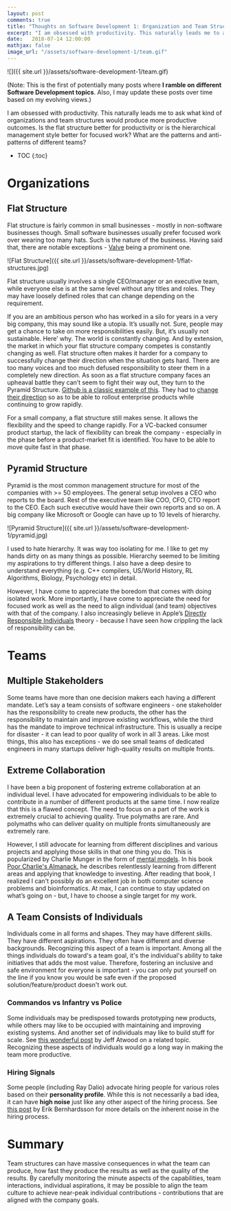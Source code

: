 ```yaml
---
layout: post
comments: true
title: "Thoughts on Software Development 1: Organization and Team Structures"
excerpt: "I am obsessed with productivity. This naturally leads me to ask what kind of organizations and team structures would produce more productive outcomes. Is the flat structure better for productivity or is the hierarchical management style better for focused work? What are the patterns and anti-patterns of different teams?"
date:   2018-07-14 12:00:00
mathjax: false
image_url: "/assets/software-development-1/team.gif"
---
```


![]({{ site.url }}/assets/software-development-1/team.gif)

(Note: This is the first of potentially many posts where **I ramble on different Software Development topics**. Also, I may update these posts over time based on my evolving views.)

I am obsessed with productivity. This naturally leads me to ask what kind of organizations and team structures would produce more productive outcomes.
Is the flat structure better for productivity or is the hierarchical management style better for focused work? What are the patterns and anti-patterns of different teams?

* TOC
{:toc}

# Organizations

## Flat Structure

Flat structure is fairly common in small businesses - mostly in non-software businesses though.
Small software businesses usually prefer focused work over wearing too many hats. Such is the nature of the business.
Having said that, there are notable exceptions - [Valve](https://www.bbc.com/news/technology-24205497) being a prominent one.

![Flat Structure]({{ site.url }}/assets/software-development-1/flat-structures.jpg)

Flat structure usually involves a single CEO/manager or an executive team, while everyone else is at the same level without any titles and roles.
They may have loosely defined roles that can change depending on the requirement.

If you are an ambitious person who has worked in a silo for years in a very big company, this may sound like a utopia. It’s usually not. Sure, people may get a chance to take on more responsibilities easily. But, it’s usually not sustainable. Here’ why. The world is constantly changing. And by extension, the market in which your flat structure company competes is constantly changing as well. Flat structure often makes it harder for a company to successfully change their direction when the situation gets hard. There are too many voices and too much defused responsibility to steer them in a completely new direction. As soon as a flat structure company faces an upheaval battle they can’t seem to fight their way out, they turn to the Pyramid Structure. [Github is a classic example of this](https://www.bloomberg.com/news/articles/2016-09-06/why-github-finally-abandoned-its-bossless-workplace). They had to [change their direction](https://medium.com/battle-room/holacracy-and-the-mirage-of-the-boss-less-workplace-lessons-from-the-failures-at-github-medium-4355993926d4) so as to be able to rollout enterprise products while continuing to grow rapidly.

For a small company, a flat structure still makes sense. It allows the flexibility and the speed to change rapidly.
For a VC-backed consumer product startup, the lack of flexibility can break the company - especially in the phase before a product-market fit is identified. You have to be able to move quite fast in that phase.

## Pyramid Structure

Pyramid is the most common management structure for most of the companies with >= 50 employees.
The general setup involves a CEO who reports to the board. Rest of the executive team like COO, CFO, CTO report to the CEO. Each such executive would have their own reports and so on.
A big company like Microsoft or Google can have up to 10 levels of hierarchy.

![Pyramid Structure]({{ site.url }}/assets/software-development-1/pyramid.jpg)

I used to hate hierarchy. It was way too isolating for me. I like to get my hands dirty on as many things as possible.
Hierarchy seemed to be limiting my aspirations to try different things.
I also have a deep desire to understand everything (e.g. C++ compilers, US/World History, RL Algorithms, Biology, Psychology etc) in detail.

However, I have come to appreciate the boredom that comes with doing isolated work. More importantly, I have come to appreciate the need for focused work as well as the need to align individual (and team) objectives with that of the company. I also increasingly believe in Apple’s [Directly Responsible Individuals](https://medium.com/@mmamet/directly-responsible-individuals-f5009f465da4) theory - because I have seen how crippling the lack of responsibility can be.

# Teams

## Multiple Stakeholders

Some teams have more than one decision makers each having a different mandate. Let’s say a team consists of software engineers - one stakeholder has the responsibility to create new products, the other has the responsibility to maintain and improve existing workflows, while the third has the mandate to improve technical infrastructure. This is usually a recipe for disaster - it can lead to poor quality of work in all 3 areas. Like most things, this also has exceptions - we do see small teams of dedicated engineers in many startups deliver high-quality results on multiple fronts.

## Extreme Collaboration

I have been a big proponent of fostering extreme collaboration at an individual level. I have advocated for empowering individuals to be able to contribute in a number of different products at the same time. I now realize that this is a flawed concept. The need to focus on a part of the work is extremely crucial to achieving quality. True polymaths are rare. And polymaths who can deliver quality on multiple fronts simultaneously are extremely rare.

However, I still advocate for learning from different disciplines and various projects and applying those skills in that one thing you do. This is popularized by Charlie Munger in the form of [mental models](https://medium.com/@yegg/mental-models-i-find-repeatedly-useful-936f1cc405d). In his book [Poor Charlie's Almanack](https://www.poorcharliesalmanack.com/), he describes relentlessly learning from different areas and applying that knowledge to investing. After reading that book, I realized I can't possibly do an excellent job in both computer science problems and bioinformatics. At max, I can continue to stay updated on what’s going on - but, I have to choose a single target for my work.

## A Team Consists of Individuals

Individuals come in all forms and shapes. They may have different skills. They have different aspirations. They often have different and diverse backgrounds.
Recognizing this aspect of a team is important. Among all the things individuals do toward's a team goal, it's the individual's ability to take initiatives that adds the most value.
Therefore, fostering an inclusive and safe environment for everyone is important - you can only put yourself on the line if you know you would be safe even if the proposed solution/feature/product doesn't work out.

### Commandos vs Infantry vs Police

Some individuals may be predisposed towards prototyping new products, while others may like to be occupied with maintaining and improving existing systems. And another set of individuals may like to build stuff for scale. See [this wonderful post](https://blog.codinghorror.com/commandos-infantry-and-police/) by Jeff Atwood on a related topic. Recognizing these aspects of individuals would go a long way in making the team more productive.

### Hiring Signals

Some people (including Ray Dalio) advocate hiring people for various roles based on their **personality profile**. While this is not necessarily a bad idea, it can have **high noise** just like any other aspect of the hiring process. See [this post](https://erikbern.com/2018/05/02/interviewing-is-a-noisy-prediction-problem.html) by Erik Bernhardsson for more details on the inherent noise in the hiring process.

# Summary

Team structures can have massive consequences in what the team can produce, how fast they produce the results as well as the quality of the results. By carefully monitoring the minute aspects of the capabilities, team interactions, individual aspirations, it may be possible to align the team culture to achieve near-peak individual contributions - contributions that are aligned with the company goals.
